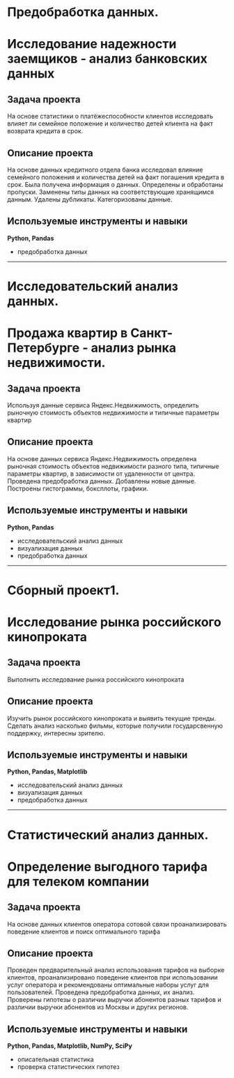 # Предобработка данных. 
# Исследование надежности заeмщиков - анализ банковских данных
## Задача проекта
На основе статистики о платёжеспособности клиентов исследовать влияет ли семейное положение и количество детей клиента на факт возврата кредита в срок.

## Описание проекта
На основе данных кредитного отдела банка исследовал влияние семейного положения и
количества детей на факт погашения кредита в срок. Была получена информация о
данных. Определены и обработаны пропуски. Заменены типы данных на соответствующие
хранящимся данным. Удалены дубликаты. Категоризованы данные. 

## Используемые инструменты и навыки
**Python, Pandas**
 - предобработка данных
----------------------------------------------------------------------------------------------------------------------------------------------------------
# Исследовательский анализ данных. 
# Продажа квартир в Санкт-Петербурге - анализ рынка недвижимости.
## Задача проекта
Используя данные сервиса Яндекс.Недвижимость, определить рыночную стоимость объектов недвижимости и типичные параметры квартир

## Описание проекта
На основе данных сервиса Яндекс.Недвижимость определена рыночная стоимость
объектов недвижимости разного типа, типичные параметры квартир, в зависимости от
удаленности от центра. Проведена предобработка данных. Добавлены новые данные.
Построены гистограммы, боксплоты, графики.

## Используемые инструменты и навыки
**Python, Pandas**
 - исследовательский анализ данных
 - визуализация данных
 - предобработка данных
----------------------------------------------------------------------------------------------------------------------------------------------------------
# Cборный проект1. 
# Исследование рынка российского кинопроката
## Задача проекта
Выполнить исследование рынка российского кинопроката

## Описание проекта
Изучить рынок российского кинопроката и выявить текущие тренды. Сделать анализ насколько фильмы, которые получили
государсвенную поддержку, интересны зрителю.

## Используемые инструменты и навыки
**Python, Pandas, Matplotlib**
 - исследовательский анализ данных
 - визуализация данных
 - предобработка данных

----------------------------------------------------------------------------------------------------------------------------------------------------------
# Статистический анализ данных. 
# Определение выгодного тарифа для телеком компании
## Задача проекта
На основе данных клиентов оператора сотовой связи проанализировать поведение клиентов и поиск оптимального тарифа

## Описание проекта
Проведен предварительный анализ использования тарифов на выборке клиентов, проанализировано поведение клиентов при 
использовании услуг оператора и рекомендованы оптимальные наборы услуг для пользователей. Проведена предобработка 
данных, их анализ. Проверены гипотезы о различии выручки абонентов разных тарифов и различии выручки абонентов из 
Москвы и других регионов.
## Используемые инструменты и навыки
**Python, Pandas, Matplotlib, NumPy, SciPy**
 - описательная статистика
 - проверка статистических гипотез


